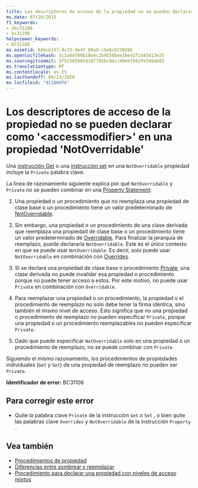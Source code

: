 ```yaml
---
title: Los descriptores de acceso de la propiedad no se pueden declarar como '<accessmodifier>' en una propiedad 'NotOverridable'
ms.date: 07/20/2015
f1_keywords:
- vbc31106
- bc31106
helpviewer_keywords:
- BC31106
ms.assetid: 84bcb157-9c33-4e4f-89a9-c5e6cb73028b
ms.openlocfilehash: 5c2a0d709b18e6c2b9550bee1be42f3343d13e25
ms.sourcegitcommit: bf5c5850654187705bc94cc40ebfb62fe346ab02
ms.translationtype: MT
ms.contentlocale: es-ES
ms.lasthandoff: 09/23/2020
ms.locfileid: "91100976"
---
```

# <a name="property-accessors-cannot-be-declared-accessmodifier-in-a-notoverridable-property"></a>Los descriptores de acceso de la propiedad no se pueden declarar como '\<accessmodifier>' en una propiedad 'NotOverridable'

Una [instrucción Get](../language-reference/statements/get-statement.md) o una [instrucción set](../language-reference/statements/set-statement.md) en una `NotOverridable` propiedad incluye la `Private` palabra clave.  
  
 La línea de razonamiento siguiente explica por qué `NotOverridable` y `Private` no se pueden combinar en una [Property Statement](../language-reference/statements/property-statement.md):  
  
1. Una propiedad o un procedimiento que no reemplaza una propiedad de clase base o un procedimiento tiene un valor predeterminado de [NotOverridable](../language-reference/modifiers/notoverridable.md).  
  
2. Sin embargo, una propiedad o un procedimiento de una clase derivada que reemplaza una propiedad de clase base o un procedimiento tiene un valor predeterminado de [Overridable](../language-reference/modifiers/overridable.md). Para finalizar la jerarquía de reemplazo, puede declararla `NotOverridable`. Este es el único contexto en que se puede usar `NotOverridable`. Es decir, solo puede usar `NotOverridable` en combinación con [Overrides](../language-reference/modifiers/overrides.md).  
  
3. Si se declara una propiedad de clase base o procedimiento [Private](../language-reference/modifiers/private.md), una clase derivada no puede invalidar esa propiedad o procedimiento porque no puede tener acceso a estos. Por este motivo, no puede usar `Private` en combinación con `Overridable`.  
  
4. Para reemplazar una propiedad o un procedimiento, la propiedad o el procedimiento de reemplazo no solo debe tener la firma idéntica, sino también el mismo nivel de acceso. Esto significa que no una propiedad o procedimiento de reemplazo no pueden especificar `Private`, porque una propiedad o un procedimiento reemplazables no pueden especificar `Private`.  
  
5. Dado que puede especificar `NotOverridable` solo en una propiedad o un procedimiento de reemplazo, no se puede combinar con `Private`.  
  
 Siguiendo el mismo razonamiento, los procedimientos de propiedades individuales (`Get` y `Set`) de una propiedad de reemplazo no pueden ser `Private`.  
  
 **Identificador de error:** BC31106  
  
## <a name="to-correct-this-error"></a>Para corregir este error  
  
- Quite la palabra clave `Private` de la instrucción `Get` o `Set` , o bien quite las palabras clave `Overrides` y `NotOverridable` de la instrucción `Property` .  
  
## <a name="see-also"></a>Vea también

- [Procedimientos de propiedad](../programming-guide/language-features/procedures/property-procedures.md)
- [Diferencias entre sombrear y reemplazar](../programming-guide/language-features/declared-elements/differences-between-shadowing-and-overriding.md)
- [Procedimiento para declarar una propiedad con niveles de acceso mixtos](../programming-guide/language-features/procedures/how-to-declare-a-property-with-mixed-access-levels.md)
